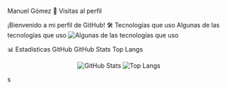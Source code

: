 Manuel Gómez 👋
Visitas al perfil

¡Bienvenido a mi perfil de GitHub!
🛠 Tecnologías que uso
Algunas de las tecnologías que uso
 <img src="https://i.imgur.com/kzgSUIV.png" alt="Algunas de las tecnologías que uso" width=auto/>

📊 Estadísticas GitHub
GitHub Stats Top Langs
<p align="center">
  <img src="https://github-readme-stats.vercel.app/api?username=brrrr1&show_icons=true&theme=radical" alt="GitHub Stats"/>
  <img src="https://github-readme-stats.vercel.app/api/top-langs/?username=brrrr1&layout=compact&theme=radical" alt="Top Langs"/>
</p>s
